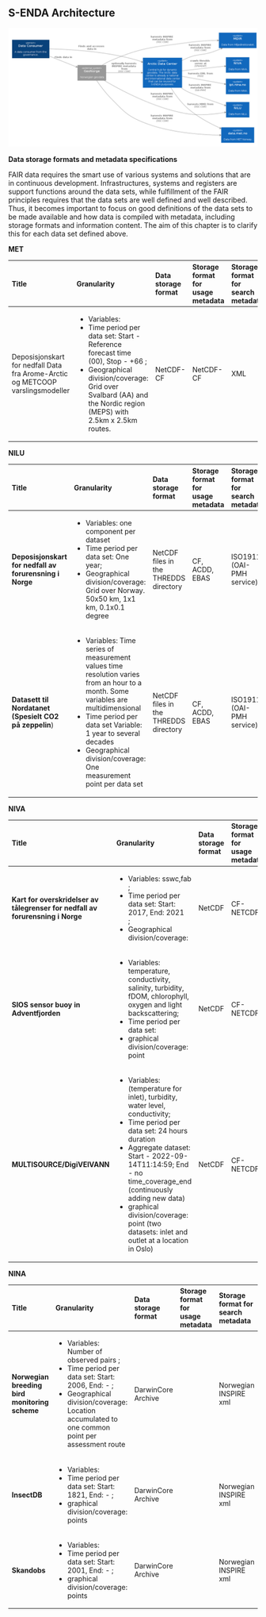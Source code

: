 ## S-ENDA Architecture

![Architecture](src/architecture.png)


**Data storage formats and metadata specifications** 

FAIR data requires the smart use of various systems and solutions that are in continuous development. Infrastructures, systems and registers are support functions around the data sets, while fulfillment of the FAIR principles requires that the data sets are well defined and well described. Thus, it becomes important to focus on good definitions of the data sets to be made available and how data is compiled with metadata, including storage formats and information content. The aim of this chapter is to clarify this for each data set defined above.

**MET**

|Title|Granularity|Data storage format|Storage format for usage metadata|Storage format for search metadata|Storage format for provenance metadata|Visualization service|Access service|Search service|
|:----|:----|:----|:----|:----|:----|:----|:----|:----|
|Deposisjonskart for nedfall Data fra Arome-Arctic og METCOOP varslingsmodeller|<ul><li>Variables: <li>Time period per data set: Start -  Reference forecast time (00), Stop - +66 ;  <li>Geographical division/coverage: Grid over Svalbard (AA) and the Nordic region (MEPS) with 2.5km x 2.5km routes.| NetCDF-CF| NetCDF-CF | XML | XML(?) | OGC WMS |thredds.met.no| |


**NILU**

|Title|Granularity|Data storage format|Storage format for usage metadata|Storage format for search metadata|Storage format for provenance metadata|Visualization service|Access service|Search service|
|:----|:----|:----|:----|:----|:----|:----|:----|:----|
|**Deposisjonskart for nedfall av forurensning i Norge**|<ul><li>Variables: one component per dataset <li>Time period per data set: One year;  <li>Geographical division/coverage: Grid over Norway. 50x50 km, 1x1 km, 0.1x0.1 degree|NetCDF files in the THREDDS directory|CF, ACDD, EBAS|ISO19115 (OAI-PMH service)| |WMS|NetCDF file download, OPeNDAP and WM|OAI-PMH at NILU, OGC CSW and human web search interface at [adc.met.no](https://adc.met.no)|
|**Datasett til Nordatanet (Spesielt CO2 på zeppelin**)|<ul><li>Variables: Time series of measurement values  time resolution varies from an hour to a month. Some variables are multidimensional <li>Time period per data set Variable: 1 year to several decades <li>Geographical division/coverage: One measurement point per data set |NetCDF files in the THREDDS directory|CF, ACDD, EBAS|ISO19115 (OAI-PMH service)| | |NetCDF file download and OPeNDAP [thredds.nilu.no](https://thredds.nilu.no/thredds/catalog/ebas/catalog.html)|<li>OAI-PMH at NILU [ebas-oai-pmh.nilu.no/oai/](https://ebas-oai-pmh.nilu.no/oai/) <li>OGC CSW and human web search interface at [adc.met.no](https://adc.met.no)|

**NIVA**

|Title|Granularity|Data storage format|Storage format for usage metadata|Storage format for search metadata|Storage format for provenance metadata|Visualization service|Access service|Search service|
|:----|:----|:----|:----|:----|:----|:----|:----|:----|
|**Kart for overskridelser av tålegrenser for nedfall av forurensning i Norge**| <ul><li>Variables: sswc,fab ; <li>Time period per data set: Start: 2017, End: 2021 ;  <li>Geographical division/coverage: |NetCDF|CF-NETCDF|ACDD| | |[thredds.t.niva.no](https://thredds.t.niva.no/thredds/dodsC/datasets/exceedance-limits/fab-sswc-veg-exceedence/2017-2021_acdd_fab-sswc-veg-exceedence.nc.html)  (_log in required_)| [adc.met.no](https://adc.met.no)
|**SIOS sensor buoy in Adventfjorden**|<ul><li>Variables: temperature, conductivity, salinity, turbidity, fDOM, chlorophyll, oxygen and light backscattering; <li> Time period per data set: <li>graphical division/coverage: point|NetCDF|CF-NETCDF|ACDD xml/NetCDF| | |[thredds.t.niva.no](thredds.t.niva.no)|Machine search service: ogc csw through [adc.met.no](https://adc.met.no) |; Human search service: [adc.met.no](https://adc.met.no)
|**MULTISOURCE/DigiVEIVANN**|<ul><li>Variables:(temperature for inlet), turbidity, water level, conductivity; <li> Time period per data set: 24 hours duration <li> Aggregate dataset: Start - 2022-09-14T11:14:59; End - no time_coverage_end (continuously adding new data)<li>graphical division/coverage: point (two datasets: inlet and outlet at a location in Oslo)|NetCDF|CF-NETCDF|ACDD xml/NetCDF| | |[thredds.t.niva.no](thredds.t.niva.no)|Machine search service: ogc csw through [adc.met.no](https://adc.met.no), Human search service: [adc.met.no](https://adc.met.no)|

**NINA**

|Title|Granularity|Data storage format|Storage format for usage metadata|Storage format for search metadata|Storage format for provenance metadata|Visualization service|Access service|Search service|Landing page|
|:----|:----|:----|:----|:----|:----|:----|:----|:----|:----|
|**Norwegian breeding bird monitoring scheme**| <ul><li>Variables: Number of observed pairs ; <li>Time period per data set: Start: 2006, End: - ;  <li>Geographical division/coverage: Location accumulated to one common point per assessment route |DarwinCore Archive||Norwegian INSPIRE xml| | |[ipt.nina.no](https://ipt.nina.no/)| 
|**InsectDB**|<ul><li>Variables: <li> Time period per data set: Start: 1821, End: - ;  <li>graphical division/coverage: points|DarwinCore Archive||Norwegian INSPIRE xml| | | [ipt.nina.no](https://ipt.nina.no/)| [NINA insect database](https://ipt.nina.no/resource?r=insectdb) |
|**Skandobs**|<ul><li>Variables: <li> Time period per data set: Start: 2001, End: - ;  <li>graphical division/coverage: points|DarwinCore Archive||Norwegian INSPIRE xml| OGC CSW | | ||

